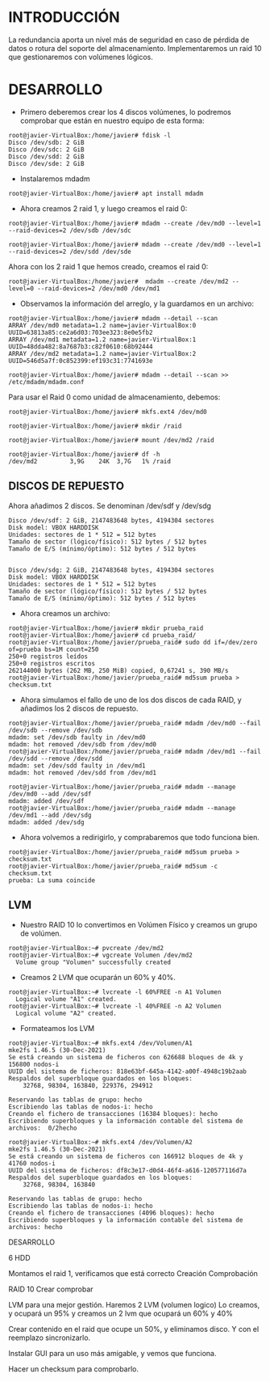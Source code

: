 # INTRODUCCIÓN

La redundancia aporta un nivel más de seguridad en caso de pérdida de datos o rotura del soporte del almacenamiento. Implementaremos un raid 10 que gestionaremos con volúmenes lógicos.

# DESARROLLO

- Primero deberemos crear los 4 discos volúmenes, lo podremos comprobar que están en nuestro equipo de esta forma:

```
root@javier-VirtualBox:/home/javier# fdisk -l
Disco /dev/sdb: 2 GiB
Disco /dev/sdc: 2 GiB
Disco /dev/sdd: 2 GiB
Disco /dev/sde: 2 GiB
```

- Instalaremos mdadm
```
root@javier-VirtualBox:/home/javier# apt install mdadm
```

- Ahora creamos 2 raid 1, y luego creamos el raid 0:
```
root@javier-VirtualBox:/home/javier# mdadm --create /dev/md0 --level=1 --raid-devices=2 /dev/sdb /dev/sdc

root@javier-VirtualBox:/home/javier# mdadm --create /dev/md0 --level=1 --raid-devices=2 /dev/sdd /dev/sde
```
Ahora con los 2 raid 1 que hemos creado, creamos el raid 0:
```
root@javier-VirtualBox:/home/javier#  mdadm --create /dev/md2 --level=0 --raid-devices=2 /dev/md0 /dev/md1
```
- Observamos la información del arreglo, y la guardamos en un archivo:
```
root@javier-VirtualBox:/home/javier# mdadm --detail --scan
ARRAY /dev/md0 metadata=1.2 name=javier-VirtualBox:0 UUID=63813a85:ce2a6d03:703ee323:8e0e5fb2
ARRAY /dev/md1 metadata=1.2 name=javier-VirtualBox:1 UUID=48dda482:8a7687b3:c82f0610:68b92444
ARRAY /dev/md2 metadata=1.2 name=javier-VirtualBox:2 UUID=546d5a7f:0c852399:ef193c31:7741693e
```
```
root@javier-VirtualBox:/home/javier# mdadm --detail --scan >> /etc/mdadm/mdadm.conf
```

Para usar el Raid 0 como unidad de almacenamiento, debemos:
```
root@javier-VirtualBox:/home/javier# mkfs.ext4 /dev/md0

root@javier-VirtualBox:/home/javier# mkdir /raid

root@javier-VirtualBox:/home/javier# mount /dev/md2 /raid

root@javier-VirtualBox:/home/javier# df -h
/dev/md2         3,9G    24K  3,7G   1% /raid
```

**DISCOS DE REPUESTO**
---
Ahora añadimos 2 discos. Se denominan /dev/sdf y /dev/sdg
```
Disco /dev/sdf: 2 GiB, 2147483648 bytes, 4194304 sectores
Disk model: VBOX HARDDISK   
Unidades: sectores de 1 * 512 = 512 bytes
Tamaño de sector (lógico/físico): 512 bytes / 512 bytes
Tamaño de E/S (mínimo/óptimo): 512 bytes / 512 bytes


Disco /dev/sdg: 2 GiB, 2147483648 bytes, 4194304 sectores
Disk model: VBOX HARDDISK   
Unidades: sectores de 1 * 512 = 512 bytes
Tamaño de sector (lógico/físico): 512 bytes / 512 bytes
Tamaño de E/S (mínimo/óptimo): 512 bytes / 512 bytes
```

- Ahora creamos un archivo:
```
root@javier-VirtualBox:/home/javier# mkdir prueba_raid
root@javier-VirtualBox:/home/javier# cd prueba_raid/
root@javier-VirtualBox:/home/javier/prueba_raid# sudo dd if=/dev/zero of=prueba bs=1M count=250
250+0 registros leídos
250+0 registros escritos
262144000 bytes (262 MB, 250 MiB) copied, 0,67241 s, 390 MB/s
root@javier-VirtualBox:/home/javier/prueba_raid# md5sum prueba > checksum.txt
```

- Ahora simulamos el fallo de uno de los dos discos de cada RAID, y añadimos los 2 discos de repuesto.
```
root@javier-VirtualBox:/home/javier/prueba_raid# mdadm /dev/md0 --fail /dev/sdb --remove /dev/sdb
mdadm: set /dev/sdb faulty in /dev/md0
mdadm: hot removed /dev/sdb from /dev/md0
root@javier-VirtualBox:/home/javier/prueba_raid# mdadm /dev/md1 --fail /dev/sdd --remove /dev/sdd
mdadm: set /dev/sdd faulty in /dev/md1
mdadm: hot removed /dev/sdd from /dev/md1
```
```
root@javier-VirtualBox:/home/javier/prueba_raid# mdadm --manage /dev/md0 --add /dev/sdf
mdadm: added /dev/sdf
root@javier-VirtualBox:/home/javier/prueba_raid# mdadm --manage /dev/md1 --add /dev/sdg
mdadm: added /dev/sdg
```
- Ahora volvemos a redirigirlo, y comprabaremos que todo funciona bien.
```
root@javier-VirtualBox:/home/javier/prueba_raid# md5sum prueba > checksum.txt
root@javier-VirtualBox:/home/javier/prueba_raid# md5sum -c checksum.txt 
prueba: La suma coincide
```

**LVM**
---

- Nuestro RAID 10 lo convertimos en Volúmen Físico y creamos un grupo de volúmen.
```
root@javier-VirtualBox:~# pvcreate /dev/md2
root@javier-VirtualBox:~# vgcreate Volumen /dev/md2
  Volume group "Volumen" successfully created
```
- Creamos 2 LVM que ocuparán un 60% y 40%.
```
root@javier-VirtualBox:~# lvcreate -l 60%FREE -n A1 Volumen
  Logical volume "A1" created.
root@javier-VirtualBox:~# lvcreate -l 40%FREE -n A2 Volumen
  Logical volume "A2" created.
  ```

- Formateamos los LVM
```
root@javier-VirtualBox:~# mkfs.ext4 /dev/Volumen/A1
mke2fs 1.46.5 (30-Dec-2021)
Se está creando un sistema de ficheros con 626688 bloques de 4k y 156800 nodos-i
UUID del sistema de ficheros: 818e63bf-645a-4142-a00f-4948c19b2aab
Respaldos del superbloque guardados en los bloques: 
	32768, 98304, 163840, 229376, 294912

Reservando las tablas de grupo: hecho                            
Escribiendo las tablas de nodos-i: hecho                            
Creando el fichero de transacciones (16384 bloques): hecho
Escribiendo superbloques y la información contable del sistema de archivos:  0/2hecho

root@javier-VirtualBox:~# mkfs.ext4 /dev/Volumen/A2
mke2fs 1.46.5 (30-Dec-2021)
Se está creando un sistema de ficheros con 166912 bloques de 4k y 41760 nodos-i
UUID del sistema de ficheros: df8c3e17-d0d4-46f4-a616-120577116d7a
Respaldos del superbloque guardados en los bloques: 
	32768, 98304, 163840

Reservando las tablas de grupo: hecho                            
Escribiendo las tablas de nodos-i: hecho                            
Creando el fichero de transacciones (4096 bloques): hecho
Escribiendo superbloques y la información contable del sistema de archivos: hecho
```
















DESARROLLO 

6 HDD

Montamos el raid 1, verificamos que está correcto
 Creación
 Comprobación

RAID 10
 Crear
 comprobar

LVM para una mejor gestión. Haremos 2 LVM (volumen logico)
Lo creamos, y ocupará un 95%
y creamos un 2 lvm que ocupará un 60% y 40%

Crear contenido en el raid que ocupe un 50%, y eliminamos disco. Y con el reemplazo sincronizarlo.

Instalar GUI para un uso más amigable, y vemos que funciona.

Hacer un checksum para comprobarlo.
